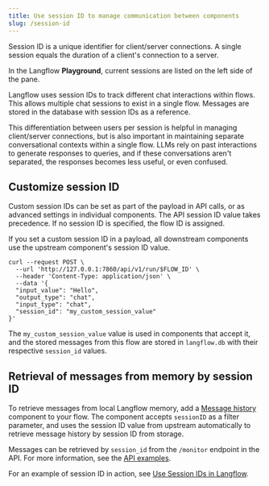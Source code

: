 ```yaml
---
title: Use session ID to manage communication between components
slug: /session-id
---
```


Session ID is a unique identifier for client/server connections. A single session equals the duration of a client's connection to a server.

In the Langflow **Playground**, current sessions are listed on the left side of the pane.

Langflow uses session IDs to track different chat interactions within flows. This allows multiple chat sessions to exist in a single flow. Messages are stored in the database with session IDs as a reference.

This differentiation between users per session is helpful in managing client/server connections, but is also important in maintaining separate conversational contexts within a single flow. LLMs rely on past interactions to generate responses to queries, and if these conversations aren't separated, the responses becomes less useful, or even confused.

## Customize session ID

Custom session IDs can be set as part of the payload in API calls, or as advanced settings in individual components. The API session ID value takes precedence. If no session ID is specified, the flow ID is assigned.

If you set a custom session ID in a payload, all downstream components use the upstream component's session ID value.

```
curl --request POST \
  --url 'http://127.0.0.1:7860/api/v1/run/$FLOW_ID' \
  --header 'Content-Type: application/json' \
  --data '{
  "input_value": "Hello",
  "output_type": "chat",
  "input_type": "chat",
  "session_id": "my_custom_session_value"
}'
```

The `my_custom_session_value` value is used in components that accept it, and the stored messages from this flow are stored in `langflow.db` with their respective `session_id` values.

## Retrieval of messages from memory by session ID

To retrieve messages from local Langflow memory, add a [Message history](/components-helpers#message-history) component to your flow.
The component accepts `sessionID` as a filter parameter, and uses the session ID value from upstream automatically to retrieve message history by session ID from storage.

Messages can be retrieved by `session_id` from the `/monitor` endpoint in the API. For more information, see the [API examples](https://docs.langflow.org/api-reference-api-examples#get-messages).

For an example of session ID in action, see [Use Session IDs in Langflow](https://www.youtube.com/watch?v=nJiF_eF21MY).
